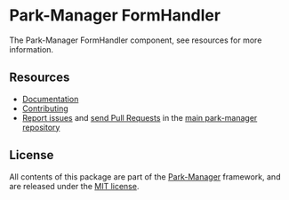 Park-Manager FormHandler
========================

The Park-Manager FormHandler component, see resources for more information.

Resources
---------

  * [Documentation](http://docs.park-manager.com/current/component/form-handler/index.html)
  * [Contributing](http://docs.park-manager.com/current/contributing/index.html)
  * [Report issues](https://github.com/park-manager/park-manager/issues) and
    [send Pull Requests](https://github.com/park-manager/park-manager/pulls)
    in the [main park-manager repository](https://github.com/park-manager/park-manager)

License
-------

All contents of this package are part of the [Park-Manager](https://www.park-manager.com) framework,
and are released under the [MIT license](LICENSE).

